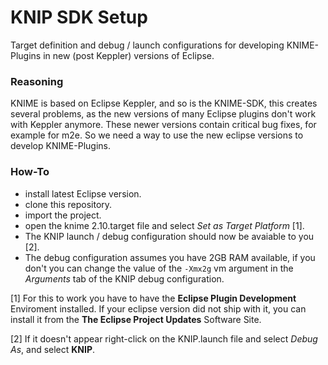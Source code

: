 KNIP SDK Setup
==============
Target definition and  debug / launch configurations for developing KNIME-Plugins in new (post Keppler) versions of Eclipse.

### Reasoning
KNIME is based on Eclipse Keppler, and so is the KNIME-SDK, this creates several
problems, as the new versions of many Eclipse plugins don't work with Keppler anymore.
These newer versions contain critical bug fixes, for example for m2e.
 So we need a way to use the new eclipse versions to develop KNIME-Plugins.

### How-To
- install latest Eclipse version.
- clone this repository.
- import the project.
- open the knime 2.10.target file and select _Set as Target Platform_ [1].
- The KNIP launch / debug configuration should now be avaiable to you [2].
- The debug configuration assumes you have 2GB RAM available, if you don't you can change the value of the ````-Xmx2g```` vm argument in the _Arguments_ tab of the KNIP debug configuration.

[1] For this to work you have to have the __Eclipse Plugin Development__ Enviroment installed. If your eclipse version did not ship with it, you can install it from the __The Eclipse Project Updates__ Software Site.

[2] If it doesn't appear right-click on the KNIP.launch file and select _Debug As_, and select __KNIP__.
